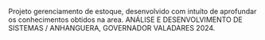 Projeto gerenciamento de estoque, desenvolvido com intuíto de aprofundar os conhecimentos obtidos na area.
ANÁLISE E DESENVOLVIMENTO DE SISTEMAS / ANHANGUERA,
GOVERNADOR VALADARES 2024.
